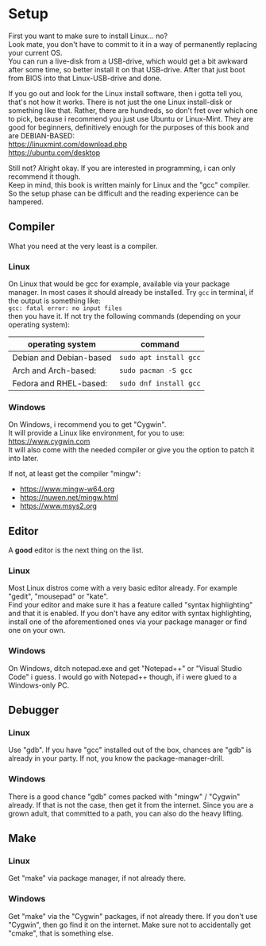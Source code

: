 # Setup

First you want to make sure to install Linux… no?  
Look mate, you don't have to commit to it in a way of permanently replacing your
current OS.  
You can run a live-disk from a USB-drive, which would get a bit awkward after
some time, so better install it on that USB-drive. After that just boot from
BIOS into that Linux-USB-drive and done.  
  
If you go out and look for the Linux install software, then i gotta tell you,
that's not how it works. There is not just the one Linux install-disk or
something like that. Rather, there are hundreds, so don't fret over which one to
pick, because i recommend you just use Ubuntu or Linux-Mint. They are good for
beginners, definitively enough for the purposes of this book and are
DEBIAN-BASED:  
<https://linuxmint.com/download.php>  
<https://ubuntu.com/desktop>  
  
Still not? Alright okay. If you are interested in programming, i can only
recommend it though.  
Keep in mind, this book is written mainly for Linux and the "gcc" compiler.  
So the setup phase can be difficult and the reading experience can be
hampered.  

## Compiler

What you need at the very least is a compiler.  

### Linux

On Linux that would be gcc for example, available via your package manager. In
most cases it should already be installed. Try `gcc` in terminal, if the
output is something like:  
`gcc: fatal error: no input files`  
then you have it. If not try the following commands (depending on your operating
system):  

| operating system        | command                |
|-------------------------|------------------------|
| Debian and Debian-based | `sudo apt install gcc` |
| Arch and Arch-based:    | `sudo pacman -S gcc`   |
| Fedora and RHEL-based:  | `sudo dnf install gcc` |

### Windows

On Windows, i recommend you to get "Cygwin".  
It will provide a Linux like environment, for you to use:  
<https://www.cygwin.com>  
It will also come with the needed compiler or give you the option to patch it
into later.  
  
If not, at least get the compiler "mingw":  
- <https://www.mingw-w64.org>
- <https://nuwen.net/mingw.html>
- <https://www.msys2.org>

## Editor

A **good** editor is the next thing on the list.  

### Linux

Most Linux distros come with a very basic editor already. For example "gedit",
"mousepad" or "kate".  
Find your editor and make sure it has a feature called "syntax highlighting"
and that it is enabled. If you don't have any editor with syntax highlighting,
install one of the aforementioned ones via your package manager or find one on
your own.  

### Windows

On Windows, ditch notepad.exe and get "Notepad++" or "Visual Studio Code" i
guess. I would go with Notepad++ though, if i were glued to a Windows-only PC.  

## Debugger

### Linux

Use "gdb". If you have "gcc" installed out of the box, chances are "gdb" is
already in your party. If not, you know the package-manager-drill.  

### Windows

There is a good chance "gdb" comes packed with "mingw" / "Cygwin" already. If
that is not the case, then get it from the internet. Since you are a grown
adult, that committed to a path, you can also do the heavy lifting.  

## Make

### Linux

Get "make" via package manager, if not already there.  

### Windows

Get "make" via the "Cygwin" packages, if not already there. If you don't use
"Cygwin", then go find it on the internet. Make sure not to accidentally get
"cmake", that is something else.  

